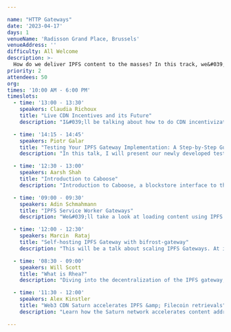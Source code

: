 ```yaml
---

name: "HTTP Gateways"
date: '2023-04-17'
days: 1
venueName: 'Radisson Grand Place, Brussels'
venueAddress: ''
difficulty: All Welcome
description: >-
  How do we deliver IPFS content to the masses? In this track, we&#039;ll dive into the magical and maddening topic of HTTP Gateways. Topics include the evolving semantics of /ipfs/cid, .car blocks and rendered flat files, and large-scale efforts to improve gateway architectures such as Project Saturn and Project Rhea.
priority: 2
attendees: 50
org: 
times: '10:00 AM - 6:00 PM'
timeslots:
  - time: '13:00 - 13:30'
    speakers: Claudia Richoux
    title: "Live CDN Incentives and its Future"
    description: "I&#039;ll be talking about how to do CDN incentivization at a protocol level correctly- the game theory is pretty simple and I independently converged on a design pretty similar to the one on Skynet. Adding a simple piece of novel cryptography to the payment channels, and integrating that into the transport layer, reduces latency/RTTs and allows for &quot;delegated payments&quot; where a content creator can send a short commitment to a user to &quot;give them a coupon&quot; for the delivery of a particular file."

  - time: '14:15 - 14:45'
    speakers: Piotr Galar
    title: "Testing Your IPFS Gateway Implementation: A Step-by-Step Guide"
    description: "In this talk, I will present our newly developed testing suite for IPFS gateways, which helps implementers ensure their gateway implementations conform to the IPFS gateway specification. I&#039;ll discuss the structure of the test suite, adding new tests, and demonstrate how it is currently being used to verify the Kubo and Bifrost gateway implementations. Additionally, I&#039;ll provide a step-by-step guide for setting up the suite in a CI environment, enabling implementers to receive continuous feedback and detailed reports on their gateway&#039;s features and compliance with the gateway specification."

  - time: '12:30 - 13:00'
    speakers: Aarsh Shah
    title: "Introduction to Caboose"
    description: "Introduction to Caboose, a blockstore interface to the Saturn CDN network."

  - time: '09:00 - 09:30'
    speakers: Adin Schmahmann
    title: "IPFS Service Worker Gateways"
    description: "We&#039;ll take a look at loading content using IPFS in a web browser without relying on extensions or trusted HTTP Gateways using service workers. We&#039;ll also discuss some of the libraries and recent improvements that have enabled this functionality."

  - time: '12:00 - 12:30'
    speakers: Marcin  Rataj
    title: "Self-hosting IPFS Gateway with bifrost-gateway"
    description: "This will be a talk about scaling IPFS Gateways. At ipfs.io we are in the process of moving from a single binary that does everything (Kubo) into discrete, separate services, that can be deployed and managed separately.   Will use project Rhea (new ipfs.io backend) as an example, but the goal will be to show how to do easy self-hosting and run own gateway using our turn-key bifrost-gateway docker image with either Saturn CDN or a regular Kubo as a backend.  If time allows, we will also show how to create own, optimized gateway implementation using go-libipfs/gateway with custom backend that implements the new GO API.  "

  - time: '08:30 - 09:00'
    speakers: Will Scott
    title: "What is Rhea?"
    description: "Diving into the decentralization of the IPFS gateway, and how Saturn can provide a replacement for centralized infrastructure"

  - time: '11:30 - 12:00'
    speakers: Alex Kinstler
    title: "Web3 CDN Saturn accelerates IPFS &amp; Filecoin retrievals"
    description: "Learn how the Saturn network accelerates content addressable data from IPFS and Filecoin Learn about the Beta Test Program for developers to start using Saturn. Learn how to get started with Saturn and future roadmap outlook."

---
```

